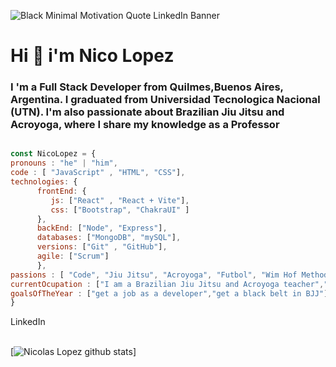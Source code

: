 ![Black Minimal Motivation Quote LinkedIn Banner](https://github.com/NicoLopezBjj/NicoLopezBjj/assets/131780886/f782ef2c-d4b5-406a-8ce3-ce3866ea21c7)


<div>
  <h1 align:"center"> Hi 👋 i'm Nico Lopez</h1>
  <h3 align:"center">I 'm a Full Stack Developer from Quilmes,Buenos Aires, Argentina.  I graduated from Universidad Tecnologica Nacional (UTN). I'm also passionate about Brazilian Jiu Jitsu and Acroyoga, where I share my knowledge as a Professor</h3>
</div>


```js  

const NicoLopez = {
pronouns : "he" | "him",
code : [ "JavaScript" , "HTML", "CSS"],
technologies: {
      frontEnd: {
         js: ["React" , "React + Vite"],
         css: ["Bootstrap", "ChakraUI" ]
      },
      backEnd: ["Node", "Express"],
      databases: ["MongoDB", "mySQL"],
      versions: ["Git" , "GitHub"],
      agile: ["Scrum"]
      },
passions : [ "Code", "Jiu Jitsu", "Acroyoga", "Futbol", "Wim Hof Method"],
currentOcupation : ["I am a Brazilian Jiu Jitsu and Acroyoga teacher","referee international in BJJ"],
goalsOfTheYear : ["get a job as a developer","get a black belt in BJJ"]
}


```

<div>
    <a class="libutton" style="text-decoration:none"href="https://www.linkedin.com/comm/mynetwork/discovery-see-all?usecase=PEOPLE_FOLLOWS&followMember=nicolopezdev" target="_blank">LinkedIn</a>
  
</div>

<br/>

[![Nicolas Lopez github stats](https://github-readme-stats.vercel.app/api?username=NicoLopezBjj)]

